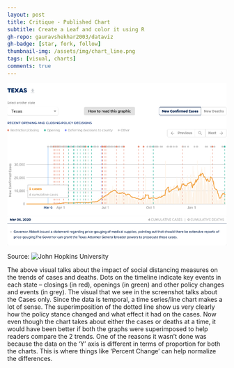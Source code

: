 ```yaml
---
layout: post
title: Critique - Published Chart 
subtitle: Create a Leaf and color it using R
gh-repo: gauravshekhar2003/dataviz
gh-badge: [star, fork, follow]
thumbnail-img: /assets/img/chart_line.png
tags: [visual, charts]
comments: true
---
```


![Visual](https://github.com/gauravshekhar2003/dataviz/blob/master/assets/img/A1Covid19.png)

Source: ![John Hopkins University](https://coronavirus.jhu.edu/data/state-timeline/new-confirmed-cases/texas/1)

The above visual talks about the impact of social distancing measures on the trends of cases and deaths. Dots on the timeline indicate key events in each state – closings (in red), openings (in green) and other policy changes and events (in grey).
The visual that we see in the screenshot talks about the Cases only. Since the data is temporal, a time series/line chart makes a lot of sense. The superimposition of the dotted line show us very clearly how the policy stance changed and what effect it had on the cases. Now even though the chart takes about either the cases or deaths at a time, it would have been better if both the graphs were superimposed to help readers compare the 2 trends. One of the reasons it wasn’t done was because the data on the ‘Y’ axis is different in terms of proportion for both the charts. This is where things like ‘Percent Change’ can help normalize the differences. 
